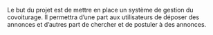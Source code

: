 Le but du projet est de mettre en place un système de gestion du covoiturage. Il permettra d’une part aux utilisateurs de déposer des annonces et d’autres part de chercher et de postuler à des annonces.